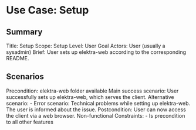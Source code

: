 # Use Case: Setup

## Summary

Title: Setup
Scope: Setup
Level: User Goal
Actors: User (usually a sysadmin)
Brief: User sets up elektra-web according to the corresponding README.

## Scenarios

Precondition: elektra-web folder available
Main success scenario: User successfully sets up elektra-web, which serves the client.
Alternative scenario: -
Error scenario: Technical problems while setting up elektra-web. The user is informed about the issue.
Postcondition: User can now access the client via a web browser.
Non-functional Constraints:
	- Is precondition to all other features

